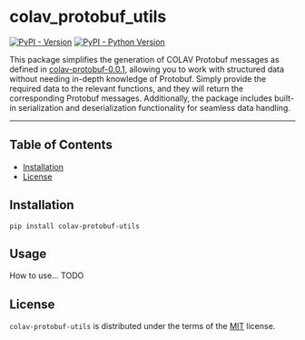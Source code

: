 # colav_protobuf_utils

[![PyPI - Version](https://img.shields.io/pypi/v/colav-protobuf-utils.svg)](https://pypi.org/project/colav-protobuf-utils)
[![PyPI - Python Version](https://img.shields.io/pypi/pyversions/colav-protobuf-utils.svg)](https://pypi.org/project/colav-protobuf-utils)

This package simplifies the generation of COLAV Protobuf messages as defined in [colav-protobuf-0.0.1](https://pypi.org/project/colav-protobuf/), allowing you to work with structured data without needing in-depth knowledge of Protobuf. Simply provide the required data to the relevant functions, and they will return the corresponding Protobuf messages. Additionally, the package includes built-in serialization and deserialization functionality for seamless data handling.

-----

## Table of Contents

- [Installation](#installation)
- [License](#license)

## Installation

```console
pip install colav-protobuf-utils
```

## Usage
How to use... TODO

## License

`colav-protobuf-utils` is distributed under the terms of the [MIT](https://spdx.org/licenses/MIT.html) license.
